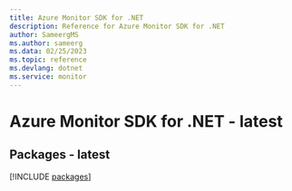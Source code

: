 ```yaml
---
title: Azure Monitor SDK for .NET
description: Reference for Azure Monitor SDK for .NET
author: SameergMS
ms.author: sameerg
ms.data: 02/25/2023
ms.topic: reference
ms.devlang: dotnet
ms.service: monitor
---
```

# Azure Monitor SDK for .NET - latest
## Packages - latest
[!INCLUDE [packages](monitor-index.md)]